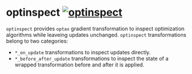 # optinspect [![optinspect](https://github.com/tillahoffmann/optinspect/actions/workflows/build.yml/badge.svg)](https://github.com/tillahoffmann/optinspect/actions/workflows/build.yml)

`optinspect` provides `optax` gradient transformation to inspect optimization algorithms while leaveing updates unchanged. `optinspect` transformations belong to two categories:

- `*_on_update` transformations to inspect updates directly.
- `*_before_after_update` transformations to inspect the state of a wrapped transformation before and after it is applied.
